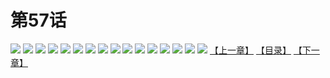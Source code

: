 # 第57话
![](https://s2.baozimh.com/scomic/yuekanshaonuyeqijun-chunquan/0/61-2gim/1.jpg)
![](https://s2.baozimh.com/scomic/yuekanshaonuyeqijun-chunquan/0/61-2gim/2.jpg)
![](https://s2.baozimh.com/scomic/yuekanshaonuyeqijun-chunquan/0/61-2gim/3.jpg)
![](https://s2.baozimh.com/scomic/yuekanshaonuyeqijun-chunquan/0/61-2gim/4.jpg)
![](https://s2.baozimh.com/scomic/yuekanshaonuyeqijun-chunquan/0/61-2gim/5.jpg)
![](https://s2.baozimh.com/scomic/yuekanshaonuyeqijun-chunquan/0/61-2gim/6.jpg)
![](https://s2.baozimh.com/scomic/yuekanshaonuyeqijun-chunquan/0/61-2gim/7.jpg)
![](https://s2.baozimh.com/scomic/yuekanshaonuyeqijun-chunquan/0/61-2gim/8.jpg)
![](https://s2.baozimh.com/scomic/yuekanshaonuyeqijun-chunquan/0/61-2gim/9.jpg)
![](https://s2.baozimh.com/scomic/yuekanshaonuyeqijun-chunquan/0/61-2gim/10.jpg)
![](https://s2.baozimh.com/scomic/yuekanshaonuyeqijun-chunquan/0/61-2gim/11.jpg)
![](https://s2.baozimh.com/scomic/yuekanshaonuyeqijun-chunquan/0/61-2gim/12.jpg)
![](https://s2.baozimh.com/scomic/yuekanshaonuyeqijun-chunquan/0/61-2gim/13.jpg)
![](https://s2.baozimh.com/scomic/yuekanshaonuyeqijun-chunquan/0/61-2gim/14.jpg)
![](https://s2.baozimh.com/scomic/yuekanshaonuyeqijun-chunquan/0/61-2gim/15.jpg)
![](https://s2.baozimh.com/scomic/yuekanshaonuyeqijun-chunquan/0/61-2gim/16.jpg)
[【上一章】](./56.md)
[【目录】](./README.md)
[【下一章】](./58.md)
